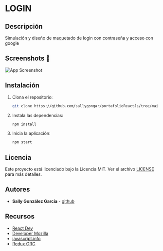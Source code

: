 # LOGIN

## Descripción
Simulación y diseño de maquetado de login con contraseña y acceso con google

## Screenshots 📸
![App Screenshot](https://firebasestorage.googleapis.com/v0/b/proyectos-web-565ae.appspot.com/o/maquetado_login.png?alt=media&token=90bb0f51-1570-42de-8e03-69ba933d016c)

## Instalación
1. Clona el repositorio:
   ```bash
   git clone https://github.com/sallygongar/portafolioReactJs/tree/main/login
   ```
2. Instala las dependencias:
   ```bash
   npm install
   ```
3. Inicia la aplicación:
   ```bash
   npm start
   ```

## Licencia
Este proyecto está licenciado bajo la Licencia MIT. Ver el archivo [LICENSE](LICENSE) para más detalles.
   

## Autores
- **Sally González García** - [github](https://github.com/sagongar)

## Recursos
- [React Dev](https://es.react.dev/)
- [Developer Mozilla](https://developer.mozilla.org/)
- [javascript.info](https://javascript.info)
- [Redux ORG](https://redux.js.org/)